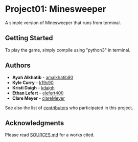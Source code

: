 # Project01: Minesweeper

A simple version of Minesweeper that runs from terminal.

## Getting Started

To play the game, simply compile using "python3" in terminal.

## Authors

* **Ayah Alkhatib** - [amalkhatib90](https://github.com/amalkhatib90/)
* **Kyle Curry** - [k19c90](https://github.com/k19c90)
* **Kristi Daigh** - [kdaigh](https://github.com/kdaigh)
* **Ethan Lefert** - [elefert400](https://github.com/elefert400)
* **Clare Meyer** - [clareMeyer](https://github.com/clareMeyer)

See also the list of [contributors](https://github.com/your/project/contributors) who participated in this project.

## Acknowledgments

Please read [SOURCES.md](https://gist.github.com/PurpleBooth/b24679402957c63ec426) for a works cited.
